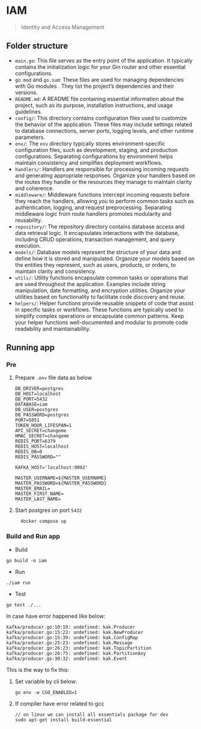 # IAM
> Identity and Access Management

## Folder structure
- `main.go`: This file serves as the entry point of the application. It typically contains the initialization logic for your Gin router and other essential configurations.
- `go.mod` and `go.sum`: These files are used for managing dependencies with Go modules . They list the project’s dependencies and their versions.
- `README.md`: A README file containing essential information about the project, such as its purpose, installation instructions, and usage guidelines.
- `config/`: This directory contains configuration files used to customize the behavior of the application. These files may include settings related to database connections, server ports, logging levels, and other runtime parameters.
- `env/`: The `env` directory typically stores environment-specific configuration files, such as development, staging, and production configurations. Separating configurations by environment helps maintain consistency and simplifies deployment workflows.
- `handlers/`: Handlers are responsible for processing incoming requests and generating appropriate responses. Organize your handlers based on the routes they handle or the resources they manage to maintain clarity and coherence.
- `middleware/`: Middleware functions intercept incoming requests before they reach the handlers, allowing you to perform common tasks such as authentication, logging, and request preprocessing. Separating middleware logic from route handlers promotes modularity and reusability.
- `repository/`: The repository directory contains database access and data retrieval logic. It encapsulates interactions with the database, including CRUD operations, transaction management, and query execution.
- `models/`: Database models represent the structure of your data and define how it is stored and manipulated. Organize your models based on the entities they represent, such as users, products, or orders, to maintain clarity and consistency.
- `utils/`: Utility functions encapsulate common tasks or operations that are used throughout the application. Examples include string manipulation, date formatting, and encryption utilities. Organize your utilities based on functionality to facilitate code discovery and reuse.
- `helpers/`: Helper functions provide reusable snippets of code that assist in specific tasks or workflows. These functions are typically used to simplify complex operations or encapsulate common patterns. Keep your helper functions well-documented and modular to promote code readability and maintainability.

## Running app

### Pre

1. Prepare `.env` file data as below

    ```shell
    DB_DRIVER=postgres
    DB_HOST=localhost
    DB_PORT=5432
    DATABASE=iam
    DB_USER=postgres
    DB_PASSWORD=postgres
    PORT=5051
    TOKEN_HOUR_LIFESPAN=1
    API_SECRET=changeme
    HMAC_SECRET=changeme
    REDIS_PORT=6379
    REDIS_HOST=localhost
    REDIS_DB=0
    REDIS_PASSWORD=""
    
    KAFKA_HOST='localhost:9092'
    
    MASTER_USERNAME=${MASTER_USERNAME}
    MASTER_PASSWORD=${MASTER_PASSWORD}
    MASTER_EMAIL=
    MASTER_FIRST_NAME=
    MASTER_LAST_NAME=
    ```

2. Start postgres on port `5432`
    ```shell
      docker compose up
    ```
### Build and Run app
- Build
```shell
go build -o iam
```

- Run
```shell
./iam run
```

- Test
```shell
go test ./... 
```

In case have error happened like below:
```shell
kafka/producer.go:10:19: undefined: kak.Producer
kafka/producer.go:15:22: undefined: kak.NewProducer
kafka/producer.go:15:39: undefined: kak.ConfigMap
kafka/producer.go:25:23: undefined: kak.Message
kafka/producer.go:26:23: undefined: kak.TopicPartition
kafka/producer.go:26:75: undefined: kak.PartitionAny
kafka/producer.go:30:32: undefined: kak.Event
```

This is the way to fix this:
1. Set variable by cli below:
   ```shell
   go env -w CGO_ENABLED=1
   ```
2. If compiler have error related to gcc
   ```shell
   // on linux we can install all essentials package for dev
   sudo apt-get install build-essential
   ```
